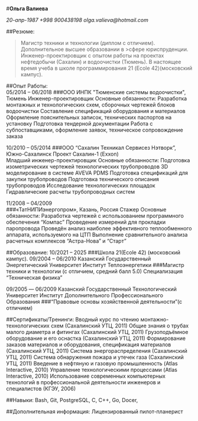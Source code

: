 #**Ольга Валиева**

_20-апр-1987_
_+998 900438198_
_olga.valieva@hotmail.com_

##Резюме:
>Магистр техники и технологии (диплом с отличием). Дополнительное высшее образовании в >сфере юриспруденции. Инженер-проектировщик с опытом работы на проектах нефтедобычи 
>(Сахалин) и водоочистки (Тюмень). В настоящее время учеба в школе программирования 21
>(Ecole 42)(московский кампус).

##Опыт Работы:	
05/2014 – 06/2018
###ООО ИНПК "Тюменские системы водоочистки", Тюмень
Инженер-проектировщик
Основные обязанности:
Разработка монтажных и технологических схем, сборочных чертежей блоков водоочистки
Составление спецификаций оборудования и материалов
Оформление пояснительных записок, технических паспортов на установку
Подготовка тендерной документации
Работа с субпоставщиками, оформление заявок, техническое сопровождение заказа

10/2010 – 05/2014
###ООО “Сахалин Техникал Сервисез Нэтворк”, Южно-Сахалинск
Проект Сахалин-1 (Exxon)  
Младший инженер-проектировщик
Основные обязанности:
Подготовка изометрических чертежей технологических трубопроводов
3D моделирование в системе AVEVA PDMS
Подготовка спецификаций для закупки трубопроводов
Подготовка технического описания трубопроводов
Исследование технологических площадок
Гидравлические расчеты трубопроводных систем

11/2008 – 04/2009	
###«ТатНИПИэнергопром», Казань, Россия
Стажер
Основные обязанности:
Разработка чертежей с использованием программного обеспечения “Компас”
Проведение измерений для прокладки паропровода
Проведён анализ наиболее эффективного теплообменного аппарата, используемого на ЦТП
Выполнение сравнительного анализа расчетных комплексов “Астра-Нова” и “Старт”
	
##Образование:
10/2021 – 2025
###Школа 21(Ecole 42) (московский кампус).
09/2004 – 06/2010
Казанский Государственный Энергетический Университет
Институт Теплоэнергетики
###Магистр техники и технологии (с отличием, средний балл 5.0)
Специализация “Техническая физика”

09/2005 –– 06/2009
Казанский Государственный Технологический Университет
Институт Дополнительного Профессионального Образования
###“Правовые основы хозяйственной деятельности”(с отличием)

##Сертификаты/Тренинги:
Вводный курс по чтению монтажно-технологических схем (Сахалинский УТЦ, 2011)
Общие знания о трубах малого диаметра и фитингах (Сахалинский УТЦ, 2011)
Грузоподъёмное оборудование и его оснастка (Сахалинский УТЦ, 2011)
Формирование заказов материалов и оборудования, спецификация материалов           (Сахалинский УТЦ, 2011)
Система энергораспределения (Сахалинский УТЦ, 2011)
Система обнаружения пожара и утечек газа (Сахалинский УТЦ, 2011)
Введение в нефтяную и газовую промышленность (Atlas Interactive, 2010)
Управление технологическими процессами (Atlas Interactive, 2010)
Использование современных компьютерных технологий в профессиональной деятельности инженеров и специалистов (КГЭУ, 2006)

##Навыки:
Bash, Git, PostgreSQL, С, С++, Go, Docer, 

##Дополнительная информация:
Лицензированный пилот-планерист